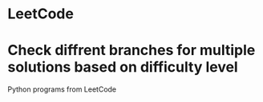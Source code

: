 # LeetCode 
# Check diffrent branches for multiple solutions based on difficulty level
Python programs from LeetCode
